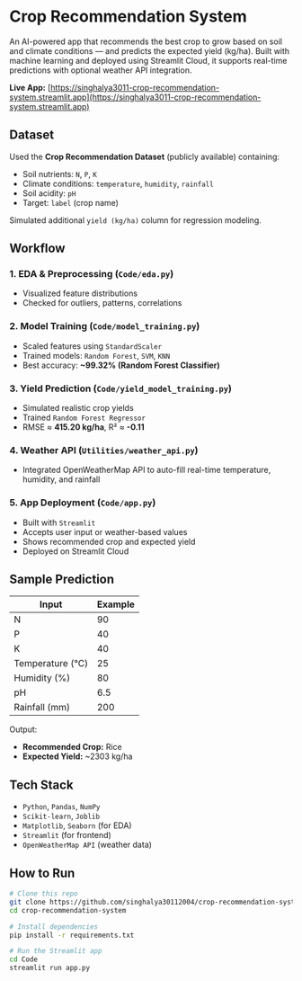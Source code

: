 # Crop Recommendation System

An AI-powered app that recommends the best crop to grow based on soil and climate conditions — and predicts the expected yield (kg/ha). Built with machine learning and deployed using Streamlit Cloud, it supports real-time predictions with optional weather API integration.

**Live App:** [https://singhalya3011-crop-recommendation-system.streamlit.app](https://singhalya3011-crop-recommendation-system.streamlit.app)


## Dataset

Used the **Crop Recommendation Dataset** (publicly available) containing:
- Soil nutrients: `N`, `P`, `K`
- Climate conditions: `temperature`, `humidity`, `rainfall`
- Soil acidity: `pH`
- Target: `label` (crop name)

Simulated additional `yield (kg/ha)` column for regression modeling.


## Workflow

### 1. EDA & Preprocessing (`Code/eda.py`)
- Visualized feature distributions
- Checked for outliers, patterns, correlations

### 2. Model Training (`Code/model_training.py`)
- Scaled features using `StandardScaler`
- Trained models: `Random Forest`, `SVM`, `KNN`
- Best accuracy: **~99.32% (Random Forest Classifier)**

### 3. Yield Prediction (`Code/yield_model_training.py`)
- Simulated realistic crop yields
- Trained `Random Forest Regressor`
- RMSE ≈ **415.20 kg/ha**, R² ≈ **-0.11**

### 4. Weather API (`Utilities/weather_api.py`)
- Integrated OpenWeatherMap API to auto-fill real-time temperature, humidity, and rainfall

### 5. App Deployment (`Code/app.py`)
- Built with `Streamlit`
- Accepts user input or weather-based values
- Shows recommended crop and expected yield
- Deployed on Streamlit Cloud


## Sample Prediction

|       Input      | Example |
|------------------|---------|
| N                | 90      |
| P                | 40      |
| K                | 40      |
| Temperature (°C) | 25      |
| Humidity (%)     | 80      |
| pH               | 6.5     |
| Rainfall (mm)    | 200     |

Output:
- **Recommended Crop:** Rice  
- **Expected Yield:** ~2303 kg/ha


## Tech Stack

- `Python`, `Pandas`, `NumPy`
- `Scikit-learn`, `Joblib`
- `Matplotlib`, `Seaborn` (for EDA)
- `Streamlit` (for frontend)
- `OpenWeatherMap API` (weather data)


## How to Run

```bash
# Clone this repo
git clone https://github.com/singhalya30112004/crop-recommendation-system
cd crop-recommendation-system

# Install dependencies
pip install -r requirements.txt

# Run the Streamlit app
cd Code
streamlit run app.py
```

